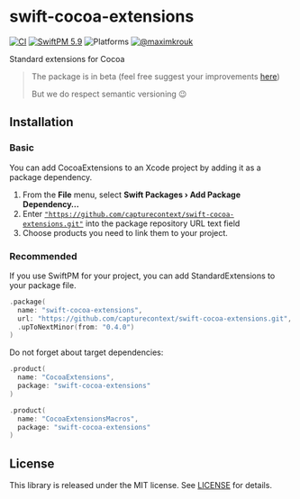 # swift-cocoa-extensions

[![CI](https://github.com/CaptureContext/swift-cocoa-extensions/actions/workflows/ci.yml/badge.svg)](https://github.com/CaptureContext/swift-cocoa-extensions/actions/workflows/ci.yml) [![SwiftPM 5.9](https://img.shields.io/badge/swiftpm-5.9-ED523F.svg?style=flat)](https://swift.org/download/) ![Platforms](https://img.shields.io/badge/Platforms-iOS_13_|_macOS_10.15_|_Catalyst_13_|_tvOS_14_|_watchOS_7-ED523F.svg?style=flat) [![@maximkrouk](https://img.shields.io/badge/contact-@capturecontext-1DA1F2.svg?style=flat&logo=twitter)](https://twitter.com/capture_context) 

Standard extensions for Cocoa

> The package is in beta (feel free suggest your improvements [here](https://github.com/capturecontext/swift-cocoa-extensions/discussions/1))
>
> But we do respect semantic versioning 😉


## Installation

### Basic

You can add CocoaExtensions to an Xcode project by adding it as a package dependency.

1. From the **File** menu, select **Swift Packages › Add Package Dependency…**
2. Enter [`"https://github.com/capturecontext/swift-cocoa-extensions.git"`](https://github.com/capturecontext/swift-cocoa-extensions.git) into the package repository URL text field
3. Choose products you need to link them to your project.

### Recommended

If you use SwiftPM for your project, you can add StandardExtensions to your package file.

```swift
.package(
  name: "swift-cocoa-extensions",
  url: "https://github.com/capturecontext/swift-cocoa-extensions.git", 
  .upToNextMinor(from: "0.4.0")
)
```

Do not forget about target dependencies:

```swift
.product(
  name: "CocoaExtensions", 
  package: "swift-cocoa-extensions"
)
```

```swift
.product(
  name: "CocoaExtensionsMacros", 
  package: "swift-cocoa-extensions"
)
```



## License

This library is released under the MIT license. See [LICENSE](LICENSE) for details.
